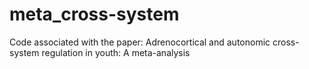 # meta_cross-system
Code associated with the paper: Adrenocortical and autonomic cross-system regulation in youth: A meta-analysis

